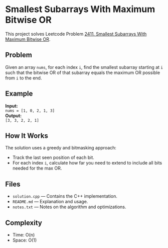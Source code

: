 # Smallest Subarrays With Maximum Bitwise OR

This project solves Leetcode Problem [2411. Smallest Subarrays With Maximum Bitwise OR](https://leetcode.com/problems/smallest-subarrays-with-maximum-bitwise-or/).

## Problem

Given an array `nums`, for each index `i`, find the smallest subarray starting at `i` such that the bitwise OR of that subarray equals the maximum OR possible from `i` to the end.

## Example

**Input:**  
`nums = [1, 0, 2, 1, 3]`  
**Output:**  
`[3, 3, 2, 2, 1]`

## How It Works

The solution uses a greedy and bitmasking approach:
- Track the last seen position of each bit.
- For each index `i`, calculate how far you need to extend to include all bits needed for the max OR.

## Files

- `solution.cpp` — Contains the C++ implementation.
- `README.md` — Explanation and usage.
- `notes.txt` — Notes on the algorithm and optimizations.

## Complexity

- Time: O(n)
- Space: O(1)

